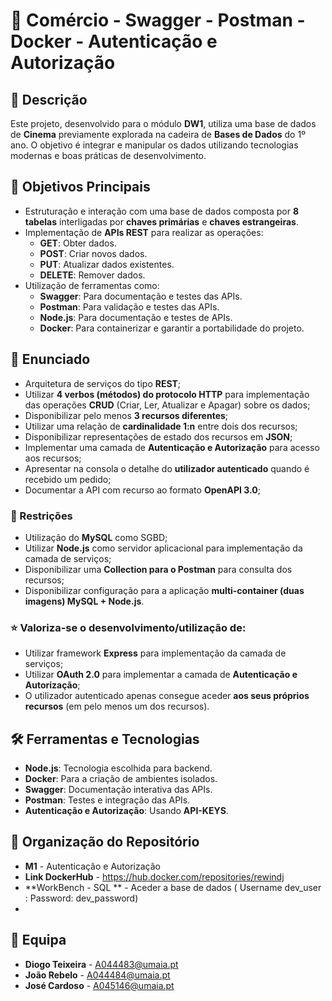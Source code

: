 # 📌 Comércio - Swagger - Postman - Docker - Autenticação e Autorização

## 📖 Descrição
Este projeto, desenvolvido para o módulo **DW1**, utiliza uma base de dados de **Cinema** previamente explorada na cadeira de **Bases de Dados** do 1º ano. O objetivo é integrar e manipular os dados utilizando tecnologias modernas e boas práticas de desenvolvimento.

## 🎯 Objetivos Principais
- Estruturação e interação com uma base de dados composta por **8 tabelas** interligadas por **chaves primárias** e **chaves estrangeiras**.
- Implementação de **APIs REST** para realizar as operações:
  - **GET**: Obter dados.
  - **POST**: Criar novos dados.
  - **PUT**: Atualizar dados existentes.
  - **DELETE**: Remover dados.
- Utilização de ferramentas como:
  - **Swagger**: Para documentação e testes das APIs.
  - **Postman**: Para validação e testes das APIs.
  - **Node.js**: Para documentação e testes de APIs.
  - **Docker**: Para containerizar e garantir a portabilidade do projeto.

## 📜 Enunciado
- Arquitetura de serviços do tipo **REST**;
- Utilizar **4 verbos (métodos) do protocolo HTTP** para implementação das operações **CRUD** (Criar, Ler, Atualizar e Apagar) sobre os dados;
- Disponibilizar pelo menos **3 recursos diferentes**;
- Utilizar uma relação de **cardinalidade 1:n** entre dois dos recursos;
- Disponibilizar representações de estado dos recursos em **JSON**;
- Implementar uma camada de **Autenticação e Autorização** para acesso aos recursos;
- Apresentar na consola o detalhe do **utilizador autenticado** quando é recebido um pedido;
- Documentar a API com recurso ao formato **OpenAPI 3.0**;

### 🚫 Restrições
- Utilização do **MySQL** como SGBD;
- Utilizar **Node.js** como servidor aplicacional para implementação da camada de serviços;
- Disponibilizar uma **Collection para o Postman** para consulta dos recursos;
- Disponibilizar configuração para a aplicação **multi-container (duas imagens) MySQL + Node.js**.

### ⭐ Valoriza-se o desenvolvimento/utilização de:
- Utilizar framework **Express** para implementação da camada de serviços;
- Utilizar **OAuth 2.0** para implementar a camada de **Autenticação e Autorização**;
- O utilizador autenticado apenas consegue aceder **aos seus próprios recursos** (em pelo menos um dos recursos).

## 🛠️ Ferramentas e Tecnologias
- **Node.js**: Tecnologia escolhida para backend.
- **Docker**: Para a criação de ambientes isolados.
- **Swagger**: Documentação interativa das APIs.
- **Postman**: Testes e integração das APIs.
- **Autenticação e Autorização**: Usando **API-KEYS**.

## 📂 Organização do Repositório
- **M1** - Autenticação e Autorização
- **Link DockerHub** - https://hub.docker.com/repositories/rewindj
- **WorkBench - SQL ** - Aceder a base de dados ( Username dev_user : Password: dev_password)
- 

## 👥 Equipa
- **Diogo Teixeira** - A044483@umaia.pt
- **João Rebelo** - A044484@umaia.pt
- **José Cardoso** - A045146@umaia.pt
